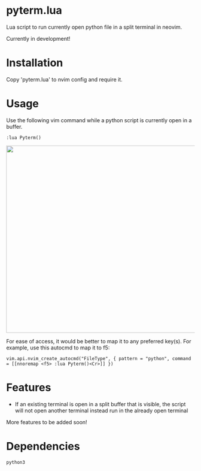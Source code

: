 # pyterm.lua
Lua script to run currently open python file in a split terminal in neovim.


Currently in development!

# Installation

Copy 'pyterm.lua' to nvim config and require it.

# Usage

Use the following vim command while a python script is currently open in a buffer.

`:lua Pyterm()`

<img src = https://user-images.githubusercontent.com/90126164/227781215-a5632917-61f3-4a78-b50a-d3f68679f562.png width = "900" height ="500">

For ease of access, it would be better to map it to any preferred key(s). For example, use this autocmd to map it to f5:

`vim.api.nvim_create_autocmd("FileType", { pattern = "python", command = [[nnoremap <f5> :lua Pyterm()<Cr>]] })`

# Features
- If an existing terminal is open in a split buffer that is visible, the script will not open another terminal instead run in the already open terminal

More features to be added soon!

# Dependencies
`python3`
